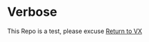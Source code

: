 # Verbose
This Repo is a test, please excuse 
[Return to VX](https://vertical-xenoware.github.io/)


